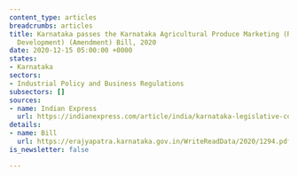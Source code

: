 ```yaml
---
content_type: articles
breadcrumbs: articles
title: Karnataka passes the Karnataka Agricultural Produce Marketing (Regulation and
  Development) (Amendment) Bill, 2020
date: 2020-12-15 05:00:00 +0000
states:
- Karnataka
sectors:
- Industrial Policy and Business Regulations
subsectors: []
sources:
- name: Indian Express
  url: https://indianexpress.com/article/india/karnataka-legislative-council-passed-apmc-amendment-bill-7098630/
details:
- name: Bill
  url: https://erajyapatra.karnataka.gov.in/WriteReadData/2020/1294.pdf
is_newsletter: false

---
```

